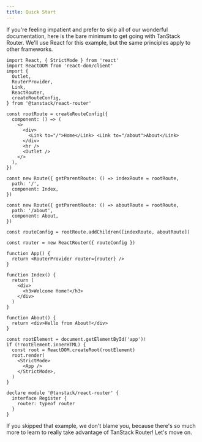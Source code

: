 ```yaml
---
title: Quick Start
---
```


If you're feeling impatient and prefer to skip all of our wonderful documentation, here is the bare minimum to get going with TanStack Router. We'll use React for this example, but the same principles apply to other frameworks.

```tsx
import React, { StrictMode } from 'react'
import ReactDOM from 'react-dom/client'
import {
  Outlet,
  RouterProvider,
  Link,
  ReactRouter,
  createRouteConfig,
} from '@tanstack/react-router'

const rootRoute = createRouteConfig({
  component: () => (
    <>
      <div>
        <Link to="/">Home</Link> <Link to="/about">About</Link>
      </div>
      <hr />
      <Outlet />
    </>
  ),
})

const new Route({ getParentRoute: () => indexRoute = rootRoute,
  path: '/',
  component: Index,
})

const new Route({ getParentRoute: () => aboutRoute = rootRoute,
  path: '/about',
  component: About,
})

const routeConfig = rootRoute.addChildren([indexRoute, aboutRoute])

const router = new ReactRouter({ routeConfig })

function App() {
  return <RouterProvider router={router} />
}

function Index() {
  return (
    <div>
      <h3>Welcome Home!</h3>
    </div>
  )
}

function About() {
  return <div>Hello from About!</div>
}

const rootElement = document.getElementById('app')!
if (!rootElement.innerHTML) {
  const root = ReactDOM.createRoot(rootElement)
  root.render(
    <StrictMode>
      <App />
    </StrictMode>,
  )
}

declare module '@tanstack/react-router' {
  interface Register {
    router: typeof router
  }
}
```

If you skipped that example, we don't blame you, because there's so much more to learn to really take advantage of TanStack Router! Let's move on.
